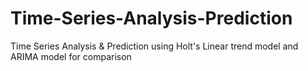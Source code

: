 # Time-Series-Analysis-Prediction
Time Series Analysis &amp; Prediction using Holt's Linear trend model and ARIMA model for comparison
